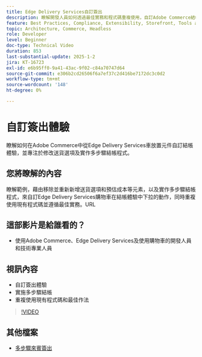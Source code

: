 ```yaml
---
title: Edge Delivery Services自訂簽出
description: 瞭解開發人員如何透過最佳實務和程式碼重複使用，自訂Adobe Commerce結帳，包括傳送選項和多步驟結帳。​URL
feature: Best Practices, Compliance, Extensibility, Storefront, Tools and External Services
topic: Architecture, Commerce, Headless
role: Developer
level: Beginner
doc-type: Technical Video
duration: 853
last-substantial-update: 2025-1-2
jira: KT-16723
exl-id: e6b95ff0-9a41-43ac-9f02-c84a70747d64
source-git-commit: e306b2cd26506f6a7ef37c2d416be7172dc3c0d2
workflow-type: tm+mt
source-wordcount: '148'
ht-degree: 0%

---
```


# 自訂簽出體驗

瞭解如何在Adobe Commerce中從Edge Delivery Services車放置元件自訂結帳體驗，並專注於修改送貨選項及實作多步驟結帳程式。

## 您將瞭解的內容

瞭解範例，藉由移除並重新新增送貨選項和預估成本等元素，以及實作多步驟結帳程式，來自訂Edge Delivery Services購物車在結帳體驗中下拉的動作，同時重複使用現有程式碼並遵循最佳實務。&#x200B;URL

## 這部影片是給誰看的？

* 使用Adobe Commerce、Edge Delivery Services及使用購物車的開發人員和技術專業人員

## 視訊內容

* 自訂簽出體驗&#x200B;
* 實施多步驟結帳&#x200B;
* 重複使用現有程式碼和最佳作法

>[!VIDEO](https://video.tv.adobe.com/v/3442661?learn=on&captions=chi_hant)

## 其他檔案

* [多步驟來賓簽出](https://experienceleague.adobe.com/developer/commerce/storefront/dropins/checkout/tutorials/multi-step/?lang=zh-Hant)
